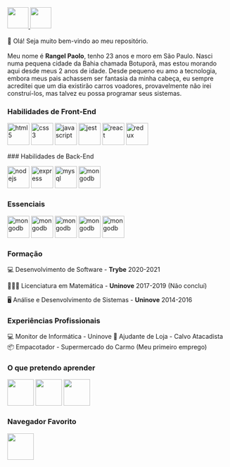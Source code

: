 <a href="https://github.com/rangel20" target="_blank">
  <img src="https://cdn.iconscout.com/icon/free/png-256/github-108-438008.png" width="48px" height="48px">
</a>
<a href="https://www.linkedin.com/in/rangelpcbomfim/" target="_blank">
  <img src="https://i.ibb.co/Kx2GSrT/linkedin.png" width="48px" height="48px">
</a>

<br />
<br />
👋 Olá! Seja muito bem-vindo ao meu repositório.
<br /><br />
Meu nome é <strong>Rangel Paolo</strong>, tenho 23 anos e moro em São Paulo. Nasci numa pequena cidade da Bahia chamada Botuporã, mas estou morando aqui desde meus 2 anos de idade. Desde pequeno eu amo a tecnologia, embora meus pais achassem ser fantasia da minha cabeça, eu sempre acreditei que um dia existirão carros voadores, provavelmente não irei construí-los, mas talvez eu possa programar seus sistemas.

### Habilidades de Front-End
<p align="left">
  <img src="https://devicons.github.io/devicon/devicon.git/icons/html5/html5-original-wordmark.svg" alt="html5" width="50" height="50"/>
  <img src="https://devicons.github.io/devicon/devicon.git/icons/css3/css3-original-wordmark.svg" alt="css3" width="50" height="50"/> 
  <img src="https://devicons.github.io/devicon/devicon.git/icons/javascript/javascript-original.svg" alt="javascript" width="50" height="50"/> 
  <img src="https://www.learnstorybook.com/intro-to-storybook/logo-jest.png" alt="jest" width="50" height="50" />
  <img src="https://devicons.github.io/devicon/devicon.git/icons/react/react-original-wordmark.svg" alt="react" width="50" height="50"/> 
  <img src="https://devicons.github.io/devicon/devicon.git/icons/redux/redux-original.svg" alt="redux" width="50" height="50"/> 
  
</p>
### Habilidades de Back-End
<p align="left">
  <img src="https://devicons.github.io/devicon/devicon.git/icons/java/java-original.svg" alt="nodejs" width="50" height="50"/>
<img src="https://devicons.github.io/devicon/devicon.git/icons/oracle/oracle-original.svg" alt="express" width="50" height="50"/>
  <img src="https://devicons.github.io/devicon/devicon.git/icons/mysql/mysql-original-wordmark.svg" alt="mysql" width="50" height="50"/> 
  <img src="https://devicons.github.io/devicon/devicon.git/icons/mongodb/mongodb-original-wordmark.svg" alt="mongodb" width="50" height="50"/> 
</p>

### Essenciais
<p align="left">
  <img src="https://devicons.github.io/devicon/devicon.git/icons/visualstudio/visualstudio-plain.svg" alt="mongodb" width="50" height="50"/> 
  <img src="https://devicons.github.io/devicon/devicon.git/icons/ubuntu/ubuntu-plain.svg" alt="mongodb" width="50" height="50"/> 
  <img src="https://devicons.github.io/devicon/devicon.git/icons/slack/slack-original.svg" alt="mongodb" width="50" height="50"/> 
  <img src="https://devicons.github.io/devicon/devicon.git/icons/npm/npm-original-wordmark.svg" alt="mongodb" width="50" height="50"/> 
  <img src="https://devicons.github.io/devicon/devicon.git/icons/git/git-original.svg" alt="mongodb" width="50" height="50"/>
</p>

### Formação
:computer: Desenvolvimento de Software - <strong>Trybe</strong> 2020-2021

:1234:🧑‍🏫 Licenciatura em Matemática - <strong>Uninove</strong> 2017-2019 (Não concluí)

:desktop_computer: Análise e Desenvolvimento de Sistemas - <strong>Uninove</strong> 2014-2016

### Experiências Profissionais
:computer: Monitor de Informática - Uninove
🛒 Ajudante de Loja - Calvo Atacadista
📦 Empacotador - Supermercado do Carmo (Meu primeiro emprego)

### O que pretendo aprender
<img src="https://devicons.github.io/devicon/devicon.git/icons/bootstrap/bootstrap-plain-wordmark.svg" width="60" height="60"/>
<img src="https://devicons.github.io/devicon/devicon.git/icons/angularjs/angularjs-original.svg" width="60" height="60"/>
<img src="https://devicons.github.io/devicon/devicon.git/icons/python/python-original.svg" width="60" height="60"/>

### Navegador Favorito
<img src="https://devicons.github.io/devicon/devicon.git/icons/firefox/firefox-original-wordmark.svg" width="60" height="60"/>
